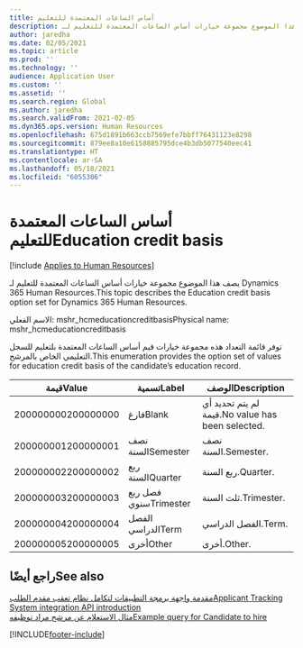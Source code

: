 ```yaml
---
title: أساس الساعات المعتمدة للتعليم
description: يصف هذا الموضوع مجموعة خيارات أساس الساعات المعتمدة للتعليم لـ Dynamics 365 Human Resources.
author: jaredha
ms.date: 02/05/2021
ms.topic: article
ms.prod: ''
ms.technology: ''
audience: Application User
ms.custom: ''
ms.assetid: ''
ms.search.region: Global
ms.author: jaredha
ms.search.validFrom: 2021-02-05
ms.dyn365.ops.version: Human Resources
ms.openlocfilehash: 675d1891b663ccb7569efe7bbff76431123e8298
ms.sourcegitcommit: 879ee8a10e6158885795dce4b3db5077540eec41
ms.translationtype: HT
ms.contentlocale: ar-SA
ms.lasthandoff: 05/18/2021
ms.locfileid: "6055306"
---
```

# <a name="education-credit-basis"></a><span data-ttu-id="83cba-103">أساس الساعات المعتمدة للتعليم</span><span class="sxs-lookup"><span data-stu-id="83cba-103">Education credit basis</span></span>

[!include [Applies to Human Resources](../includes/applies-to-hr.md)]

<span data-ttu-id="83cba-104">يصف هذا الموضوع مجموعة خيارات أساس الساعات المعتمدة للتعليم لـ Dynamics 365 Human Resources.</span><span class="sxs-lookup"><span data-stu-id="83cba-104">This topic describes the Education credit basis option set for Dynamics 365 Human Resources.</span></span>

<span data-ttu-id="83cba-105">الاسم الفعلي: mshr_hcmeducationcreditbasis</span><span class="sxs-lookup"><span data-stu-id="83cba-105">Physical name: mshr_hcmeducationcreditbasis</span></span>

<span data-ttu-id="83cba-106">توفر قائمة التعداد هذه مجموعة خيارات قيم أساس الساعات المعتمدة بلتعليم للسجل التعليمي الخاص بالمرشح.</span><span class="sxs-lookup"><span data-stu-id="83cba-106">This enumeration provides the option set of values for education credit basis of the candidate’s education record.</span></span>

| <span data-ttu-id="83cba-107">قيمة</span><span class="sxs-lookup"><span data-stu-id="83cba-107">Value</span></span> | <span data-ttu-id="83cba-108">تسمية</span><span class="sxs-lookup"><span data-stu-id="83cba-108">Label</span></span> | <span data-ttu-id="83cba-109">الوصف</span><span class="sxs-lookup"><span data-stu-id="83cba-109">Description</span></span> |
| --- | --- | --- |
| <span data-ttu-id="83cba-110">200000000</span><span class="sxs-lookup"><span data-stu-id="83cba-110">200000000</span></span> | <span data-ttu-id="83cba-111">فارغ</span><span class="sxs-lookup"><span data-stu-id="83cba-111">Blank</span></span> | <span data-ttu-id="83cba-112">لم يتم تحديد أي قيمة.</span><span class="sxs-lookup"><span data-stu-id="83cba-112">No value has been selected.</span></span> |
| <span data-ttu-id="83cba-113">200000001</span><span class="sxs-lookup"><span data-stu-id="83cba-113">200000001</span></span> | <span data-ttu-id="83cba-114">نصف السنة</span><span class="sxs-lookup"><span data-stu-id="83cba-114">Semester</span></span> | <span data-ttu-id="83cba-115">نصف السنة.</span><span class="sxs-lookup"><span data-stu-id="83cba-115">Semester.</span></span> |
| <span data-ttu-id="83cba-116">200000002</span><span class="sxs-lookup"><span data-stu-id="83cba-116">200000002</span></span> | <span data-ttu-id="83cba-117">ربع السنة</span><span class="sxs-lookup"><span data-stu-id="83cba-117">Quarter</span></span> | <span data-ttu-id="83cba-118">ربع السنة.</span><span class="sxs-lookup"><span data-stu-id="83cba-118">Quarter.</span></span> |
| <span data-ttu-id="83cba-119">200000003</span><span class="sxs-lookup"><span data-stu-id="83cba-119">200000003</span></span> | <span data-ttu-id="83cba-120">فصل ربع سنوي</span><span class="sxs-lookup"><span data-stu-id="83cba-120">Trimester</span></span> | <span data-ttu-id="83cba-121">ثلث السنة.</span><span class="sxs-lookup"><span data-stu-id="83cba-121">Trimester.</span></span> |
| <span data-ttu-id="83cba-122">200000004</span><span class="sxs-lookup"><span data-stu-id="83cba-122">200000004</span></span> | <span data-ttu-id="83cba-123">الفصل الدراسي</span><span class="sxs-lookup"><span data-stu-id="83cba-123">Term</span></span> | <span data-ttu-id="83cba-124">الفصل الدراسي.</span><span class="sxs-lookup"><span data-stu-id="83cba-124">Term.</span></span> |
| <span data-ttu-id="83cba-125">200000005</span><span class="sxs-lookup"><span data-stu-id="83cba-125">200000005</span></span> | <span data-ttu-id="83cba-126">أخرى</span><span class="sxs-lookup"><span data-stu-id="83cba-126">Other</span></span> | <span data-ttu-id="83cba-127">أخرى.</span><span class="sxs-lookup"><span data-stu-id="83cba-127">Other.</span></span> |

## <a name="see-also"></a><span data-ttu-id="83cba-128">راجع أيضًا</span><span class="sxs-lookup"><span data-stu-id="83cba-128">See also</span></span>

[<span data-ttu-id="83cba-129">مقدمة واجهة برمجة التطبيقات لتكامل نظام تعقب مقدم الطلب</span><span class="sxs-lookup"><span data-stu-id="83cba-129">Applicant Tracking System integration API introduction</span></span>](hr-admin-integration-ats-api-introduction.md)<br>
[<span data-ttu-id="83cba-130">مثال الاستعلام عن مرشح مراد توظيفه</span><span class="sxs-lookup"><span data-stu-id="83cba-130">Example query for Candidate to hire</span></span>](hr-admin-integration-ats-api-candidate-to-hire-example-query.md)



[!INCLUDE[footer-include](../includes/footer-banner.md)]